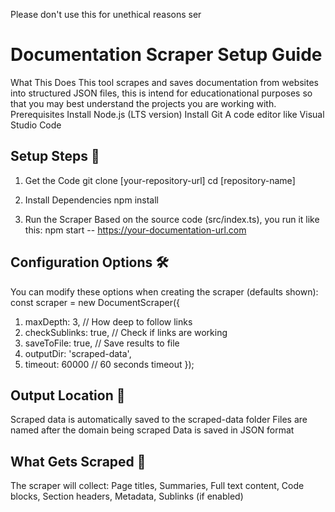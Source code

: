 Please don't use this for unethical reasons ser


# Documentation Scraper Setup Guide
What This Does
This tool scrapes and saves documentation from websites into structured JSON files, this is intend for 
educationational purposes so that you may best understand the projects you are working with.
Prerequisites
Install Node.js (LTS version)
Install Git
A code editor like Visual Studio Code

## Setup Steps 🚀

1. Get the Code
git clone [your-repository-url]
cd [repository-name]

2. Install Dependencies
npm install

3. Run the Scraper
Based on the source code (src/index.ts), you run it like this:
npm start -- https://your-documentation-url.com

## Configuration Options 🛠️
You can modify these options when creating the scraper (defaults shown):
const scraper = new DocumentScraper({
   1. maxDepth: 3,          // How deep to follow links
   2. checkSublinks: true,  // Check if links are working
   3. saveToFile: true,     // Save results to file
   4. outputDir: 'scraped-data',
   5. timeout: 60000        // 60 seconds timeout
});

## Output Location 📁
Scraped data is automatically saved to the scraped-data folder
Files are named after the domain being scraped
Data is saved in JSON format

## What Gets Scraped 📝
The scraper will collect:
Page titles,
Summaries,
Full text content,
Code blocks,
Section headers,
Metadata,
Sublinks (if enabled)
